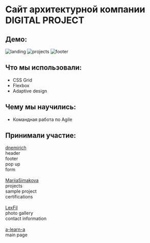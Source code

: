 # Сайт архитектурной компании DIGITAL PROJECT
## Демо:
![landing](https://user-images.githubusercontent.com/84833039/129045975-2e6b8e32-a814-4906-8da7-292fcc6079b2.png)
![projects](https://user-images.githubusercontent.com/84833039/129048195-de59674b-98ff-4dd7-84cf-c011f25028a2.png)
![footer](https://user-images.githubusercontent.com/84833039/129046549-13e1f521-88e1-44aa-86f3-d76a05326040.png)
## Что мы использовали:
* CSS Grid
* Flexbox
* Adaptive design
## Чему мы научились:
* Командная работа по Agile 
## Принимали участие:
[dnemirich](https://github.com/dnemirich)<br>header<br>footer<br>pop up<br>form<br><br>
[MariiaSimakova](https://github.com/MariiaSimakova)<br>projects<br>sample project<br>certifications<br><br>
[LexFil](https://github.com/LexFil)<br>photo gallery<br>contact information<br><br>
[a-learn-a](https://github.com/a-learn-a)<br>main page<br>


